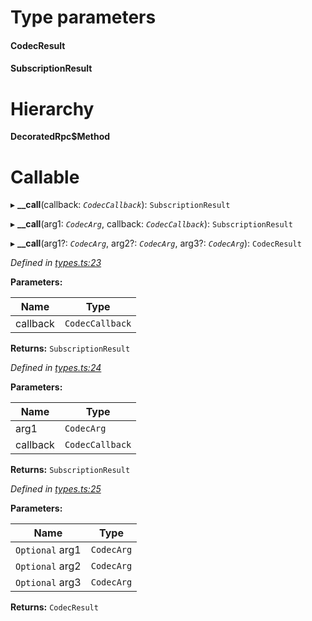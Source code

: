 

# Type parameters
#### CodecResult 
#### SubscriptionResult 
# Hierarchy

**DecoratedRpc$Method**

# Callable
▸ **__call**(callback: *`CodecCallback`*): `SubscriptionResult`

▸ **__call**(arg1: *`CodecArg`*, callback: *`CodecCallback`*): `SubscriptionResult`

▸ **__call**(arg1?: *`CodecArg`*, arg2?: *`CodecArg`*, arg3?: *`CodecArg`*): `CodecResult`

*Defined in [types.ts:23](https://github.com/polkadot-js/api/blob/f957639/packages/api/src/types.ts#L23)*

**Parameters:**

| Name | Type |
| ------ | ------ |
| callback | `CodecCallback` |

**Returns:** `SubscriptionResult`

*Defined in [types.ts:24](https://github.com/polkadot-js/api/blob/f957639/packages/api/src/types.ts#L24)*

**Parameters:**

| Name | Type |
| ------ | ------ |
| arg1 | `CodecArg` |
| callback | `CodecCallback` |

**Returns:** `SubscriptionResult`

*Defined in [types.ts:25](https://github.com/polkadot-js/api/blob/f957639/packages/api/src/types.ts#L25)*

**Parameters:**

| Name | Type |
| ------ | ------ |
| `Optional` arg1 | `CodecArg` |
| `Optional` arg2 | `CodecArg` |
| `Optional` arg3 | `CodecArg` |

**Returns:** `CodecResult`

